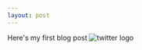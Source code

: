 ```yaml
---
layout: post
---
```

Here's my first blog post
![twitter logo]({{site.baseurl}}/assets/twitter-logo-final.png)